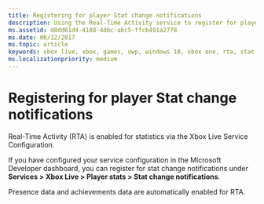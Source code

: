 ```yaml
---
title: Registering for player Stat change notifications
description: Using the Real-Time Activity service to register for player stat change notifications.
ms.assetid: d8dd61d4-4188-4dbc-abc5-ffcb491a2778
ms.date: 06/12/2017
ms.topic: article
keywords: xbox live, xbox, games, uwp, windows 10, xbox one, rta, stat, notifications
ms.localizationpriority: medium
---
```


# Registering for player Stat change notifications

Real-Time Activity (RTA) is enabled for statistics via the Xbox Live Service Configuration.

If you have configured your service configuration in the Microsoft Developer dashboard, you can register for stat change notifications under **Services > Xbox Live > Player stats > Stat change notifications**.

Presence data and achievements data are automatically enabled for RTA.
